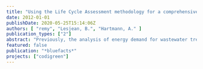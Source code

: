 ```yaml
---
title: "Using the Life Cycle Assessment methodology for a comprehensive evaluation of energy demand in wastewater treament"
date: 2012-01-01
publishDate: 2020-05-25T15:14:06Z
authors: [ "remy", "Lesjean, B.", "Hartmann, A." ]
publication_types: ["2"]
abstract: "Previously, the analysis of energy demand for wastewater treatment was often limited to one-dimensional analyses of electricity demand. How ever, a comprehensive analysis requires the inclusion of all different contributions to energy demand. The Life Cycle Assessment (LCA) methodology defined in ISO 14040/44 is a suitable tool for this task. With it, all different primary and secondary energy demands can be quantified and assessed using consistent indicators, complemented by an assessment of other environmental impacts such as the carbon footprint."
featured: false
publication: "*bluefacts*"
projects: ["codigreen"]
---
```


